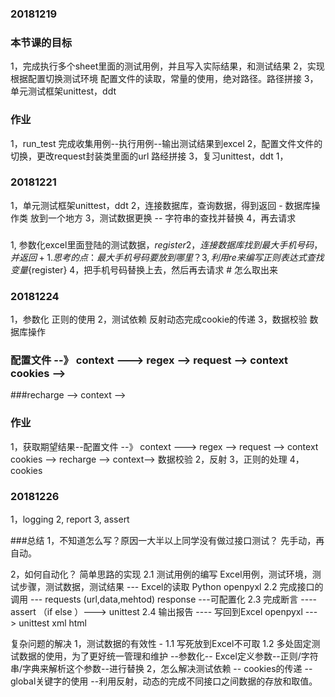### 20181219
### 本节课的目标
1，完成执行多个sheet里面的测试用例，并且写入实际结果，和测试结果
2，实现根据配置切换测试环境 配置文件的读取，常量的使用，绝对路径。路径拼接
3，单元测试框架unittest，ddt

### 作业
1，run_test 完成收集用例--执行用例--输出测试结果到excel
2，配置文件文件的切换，更改request封装类里面的url 路经拼接
3，复习unittest，ddt
1，
### 20181221
1，单元测试框架unittest，ddt
2，连接数据库，查询数据，得到返回 - 数据库操作类 放到一个地方
3，测试数据更换 -- 字符串的查找并替换
4，再去请求
###
1, 参数化excel里面登陆的测试数据，${register}
2，连接数据库找到最大手机号码，并返回+1. 思考的点：最大手机号码要放到哪里？
3, 利用re来编写正则表达式查找变量${register}
4，把手机号码替换上去，然后再去请求 # 怎么取出来


### 20181224
1，参数化 正则的使用
2，测试依赖 反射动态完成cookie的传递
3，数据校验  数据库操作

### 配置文件 --》 context ---> regex --> request --> context cookies -->
###recharge --> context -->

### 作业
1，获取期望结果--配置文件 --》 context ---> regex --> request --> context cookies -->
recharge --> context--> 数据校验
2，反射
3，正则的处理
4，cookies

### 20181226
1，logging
2, report
3, assert


###总结
1，不知道怎么写？原因一大半以上同学没有做过接口测试？ 先手动，再自动。

2，如何自动化？
简单思路的实现
2.1 测试用例的编写 Excel用例，测试环境，测试步骤，测试数据，测试结果 --- Excel的读取 Python openpyxl 
2.2 完成接口的调用 --- requests (url,data,mehtod) response ---可配置化
2.3 完成断言 ---- assert （if  else ）---> unittest
2.4 输出报告 ---- 写回到Excel openpyxl ---> unittest  xml html
 
复杂问题的解决 
 1，测试数据的有效性 - 
 1.1 写死放到Excel不可取 
 1.2 多处固定测试数据的使用，为了更好统一管理和维护
 --参数化-- Excel定义参数--正则/字符串/字典来解析这个参数--进行替换
 2，怎么解决测试依赖 -- cookies的传递
 --global关键字的使用
 --利用反射，动态的完成不同接口之间数据的存放和取值。

 



